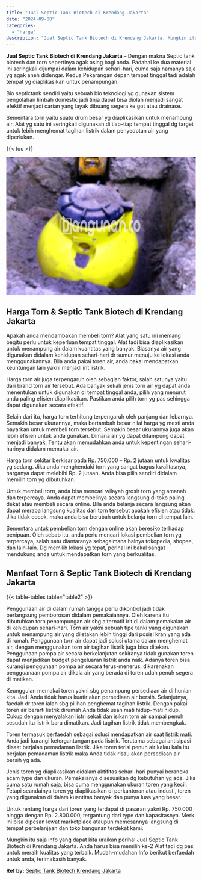 ```yaml
---
title: "Jual Septic Tank Biotech di Krendang Jakarta"
date: "2024-09-08"
categories: 
  - "harga"
description: "Jual Septic Tank Biotech di Krendang Jakarta. Mungkin itu saja info yang dapat kita uraikan perihal Jual Septic Tank Biotech di Krendang Jakarta. Anda harus..."
---
```


**Jual Septic Tank Biotech di Krendang Jakarta** – Dengan makna Septic tank biotech dan torn sepertinya agak asing bagi anda. Padahal ke dua material ini seringkali dijumpai dalam kehidupan sehari-hari, cuma saja namanya saja yg agak aneh didengar. Kedua Pekarangan depan tempat tinggal tadi adalah tempat yg diaplikasikan untuk penampungan.

Bio septictank sendiri yaitu sebuah bio teknologi yg gunakan sistem pengolahan limbah domestic jadi tinja dapat bisa diolah menjadi sangat efektif menjadi carian yang layak dibuang segera ke got atau drainase.

Sementara torn yaitu suatu drum besar yg diaplikasikan untuk menampung air. Alat yg satu ini seringkali digunakan di tiap-tiap tempat tinggal dg target untuk lebih menghemat tagihan listrik dalam penyedotan air yang diperlukan.

{{< toc >}}

![Jual Septic Tank Biotech di Krendang Jakarta](/images/jual-bio-septictank-43.png)

## Harga Torn & Septic Tank Biotech di Krendang Jakarta

Apakah anda mendambakan membeli torn? Alat yang satu ini memang begitu perlu untuk keperluan tempat tinggal. Alat tadi bisa diaplikasikan untuk menampung air dalam kuantitas yang banyak. Biasanya air yang digunakan didalam kehidupan sehari-hari dr sumur menuju ke lokasi anda menggunakannya. Bila anda pakai toren air, anda bakal mendapatkan keuntungan lain yakni menjadi irit listrik.

Harga torn air juga terpengaruh oleh sebagian faktor, salah satunya yaitu dari brand torn air tersebut. Ada banyak sekali jenis torn air yg dapat anda menentukan untuk digunakan di tempat tinggal anda, pilih yang menurut anda paling efisien diaplikasikan. Pastikan anda pilih torn yg pas sehingga dapat digunakan secara efektif.

Selain dari itu, harga torn terhitung terpengaruh oleh panjang dan lebarnya. Semakin besar ukurannya, maka bertambah besar nilai harga yg mesti anda bayarkan untuk membeli torn tersebut. Semakin besar ukurannya juga akan lebih efisien untuk anda gunakan. Dimana air yg dapat ditampung dapat menjadi banyak. Tentu akan memudahkan anda untuk kepentingan sehari-harinya didalam memakai air.

Harga torn sekitar berkisar pada Rp. 750.000 – Rp. 2 jutaan untuk kwalitas yg sedang. Jika anda menghendaki torn yang sangat bagus kwalitasnya, harganya dapat melebihi Rp. 2 jutaan. Anda bisa pilih sendiri didalam memilih torn yg dibutuhkan.

Untuk membeli torn, anda bisa mencari wilayah grosir torn yang amanah dan terpercaya. Anda dapat membelinya secara langsung di toko paling dekat atau membeli secara online. Bila anda belanja secara langsung akan dapat meraba langsung kualitas dari torn tersebut apakah efisien atau tidak. Jika tidak cocok, maka anda bisa berubah untuk belanja torn di tempat lain.

Sementara untuk pembelian torn dengan online akan beresiko terhadap penipuan. Oleh sebab itu, anda perlu mencari lokasi pembelian torn yg terpercaya, salah satu diantaranya sebagaimana halnya tokopedia, shopee, dan lain-lain. Dg memilih lokasi yg tepat, perihal ini bakal sangat mendukung anda untuk mendapatkan torn yang berkualitas.

## Manfaat Torn & Septic Tank Biotech di Krendang Jakarta

{{< table-tables table="table2" >}}

Penggunaan air di dalam rumah tangga perlu dikontrol jadi tidak berlangsung pemborosan didalam pemakaiannya. Oleh karena itu dibutuhkan torn penampungan air sbg alternatif irit di dalam pemakaian air di kehidupan sehari-hari. Torn air yakni sebuah tipe tanki yang digunakan untuk menampung air yang diletakan lebih tinggi dari posisi kran yang ada di rumah. Penggunaan torn air dapat jadi solusi utama dalam menghemat air, dengan menggunakan torn air tagihan listrik juga bisa ditekan. Penggunaan pompa air secara berkelanjutan sekiranya tidak gunakan toren dapat menjadikan budget pengeluaran listrik anda naik. Adanya toren bisa kurangi penggunaan pompa air secara terus-menerus, dikarenakan pengguanaan pompa air dikala air yang berada di toren udah penuh segera di matikan.

Keunggulan memakai toren yakni sbg penampung persediaan air di hunian kita. Jadi Anda tidak harus kuatir akan persediaan air bersih. Selanjutnya, faedah dr toren ialah sbg pilihan penghemat tagihan listrik. Dengan pakai toren air berarti listrik dirumah Anda tidak usah mati hidup-mati hidup. Cukup dengan menyalakan listri sekali dan isikan torn air sampai penuh sesudah itu listrik baru dimatikan. Jadi tagihan listrik tidak membengkak.

Toren termasuk berfaedah sebagai solusi mendapatkan air saat listrik mati. Anda jadi kurangi ketergantungan pada listrik. Terutama sebagai antisipasi disaat berjalan pemadaman listrik. Jika toren terisi penuh air kalau kala itu berjalan pemadaman listrik maka Anda tidak risau akan persediaan air bersih yg ada.

Jenis toren yg diaplikasikan didalam aktifitas sehari-hari punyai beraneka acam type dan ukuran. Pemakaianya disesuaikan dg kebutuhan yg ada. Jika cuma satu rumah saja, bisa cuma menggunakan ukuran toren yang kecil. Tetapi seandainya toren yg diaplikasikan di perkantoran atau industi, toren yang digunakan di dalam kuantitas banyak dan punya luas yang besar.

Untuk rentang harga dari toren yang terdapat di pasaran yakni Rp. 750.000 hingga dengan Rp. 2.800.000, tergantung dari type dan kapasitasnya. Merk ini bisa dipesan lewat marketplace ataupun memesannya langsung di tempat perbelanjaan dan toko bangunan terdekat kami.

Mungkin itu saja info yang dapat kita uraikan perihal Jual Septic Tank Biotech di Krendang Jakarta. Anda harus bisa memilih ke-2 Alat tadi dg pas untuk meraih kualitas yang terbaik. Mudah-mudahan Info berikut berfaedah untuk anda, terimakasih banyak.

**Ref by:** [Septic Tank Biotech Krendang Jakarta](https://id.wikipedia.org/wiki/Septic)
